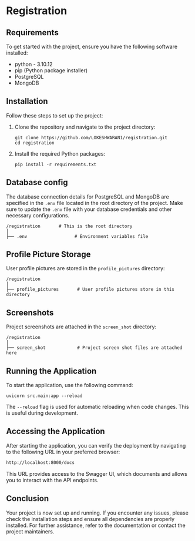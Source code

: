 # Registration

## Requirements
To get started with the project, ensure you have the following software installed:
- python - 3.10.12
- pip (Python package installer)
- PostgreSQL
- MongoDB


## Installation

Follow these steps to set up the project:

1. Clone the repository and navigate to the project directory:
    ```shell
    git clone https://github.com/LOKESHWARAN1/registration.git
    cd registration
    ```
2. Install the required Python packages:
    ```shell
    pip install -r requirements.txt
    ```

## Database config

The database connection details for PostgreSQL and MongoDB are specified in the `.env` file located in the root directory of the project. Make sure to update the `.env` file with your database credentials and other necessary configurations.

```
/registration       # This is the root directory
│
├── .env                  # Environment variables file
```

## Profile Picture Storage
User profile pictures are stored in the `profile_pictures` directory:
```
/registration
│
├── profile_pictures       # User profile pictures store in this directory
```

## Screenshots
Project screenshots are attached in the `screen_shot` directory:
```
/registration
│
├── screen_shot            # Project screen shot files are attached here
```

## Running the Application
To start the application, use the following command:

```shell
uvicorn src.main:app --reload
```
The `--reload` flag is used for automatic reloading when code changes. This is useful during development.

## Accessing the Application

After starting the application, you can verify the deployment by navigating to the following URL in your preferred browser:

```bash
http://localhost:8000/docs
```
This URL provides access to the Swagger UI, which documents and allows you to interact with the API endpoints.

## Conclusion
Your project is now set up and running. If you encounter any issues, please check the installation steps and ensure all dependencies are properly installed. For further assistance, refer to the documentation or contact the project maintainers.